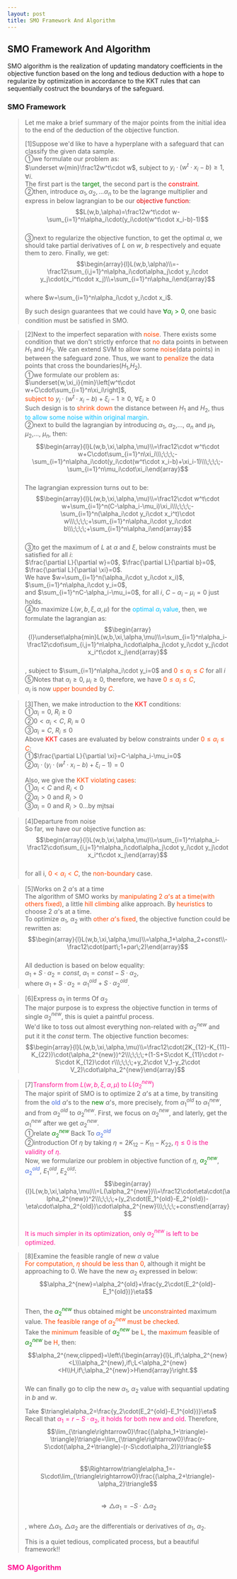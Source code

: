 ```yaml
---
layout: post
title: SMO Framework And Algorithm
---
```


## SMO Framework And Algorithm
<p class="message"> 
SMO algorithm is the realization of updating mandatory coefficients in the objective function based on the long and tedious deduction with a hope to regularize 
by optimization in accordance to the KKT rules that can sequentially costruct the boundarys of the safeguard. 
</p>

### SMO Framework
>Let me make a brief summary of the major points from the initial idea to the end of the deduction of the objective function.  
>
>[1]Suppose we'd like to have a hyperplane with a safeguard that can classify the given data sample.  
>&#10112;we formulate our problem as:  
>$\underset w{min}\frac12w^t\cdot w$, subject to $y_i\cdot(w^t\cdot x_i-b)\geq1,\forall i$.  
>The first part is the <font color="green">target</font>, the second part is the <font color="red">constraint</font>.  
>&#10113;then, introduce $\alpha_1,\alpha_2,\dots\alpha_n$ to be the lagrange multiplier and express in below lagrangian to be our <font color="deepink">objective function</font>:  
$$L(w,b,\alpha)=\frac12w^t\cdot w-\sum_{i=1}^n\alpha_i\cdot(y_i\cdot(w^t\cdot x_i-b)-1)$$  
>&#10114;next to regularize the objective function, to get the optimal $\alpha$, we should take partial derivatives of $L$ on $w$, $b$ respectively and equate them to zero.  Finally, we get:  
$$\begin{array}{l}L(w,b,\alpha)\\=-\frac12\sum_{i,j=1}^n\alpha_i\cdot\alpha_j\cdot y_i\cdot y_j\cdot(x_i^t\cdot x_j)\\+\sum_{i=1}^n\alpha_i\end{array}$$  
>where $w=\sum_{i=1}^n\alpha_i\cdot y_i\cdot x_i$.  
>
>By such design guarantees that we could have <font color="green">$\forall\alpha_i>0$</font>, one basic condition must be satisfied in SMO.  

>[2]Next to the imperfect separation with <font color="OrangeRed">noise</font>.  There exists some condition that we don't strictly enforce that <font color="OrangeRed">no</font> data points in between $H_1$ and $H_2$.  We can extend SVM to allow some <font color="OrangeRed">noise</font>(data points) in between the safeguard zone.  Thus, we want to <font color="OrangeRed">penalize</font> the data points that cross the boundaries($H_1$,$H_2$).  
>&#10112;we formulate our problem as:  
>$\underset{w,\xi_i}{min}\left[w^t\cdot w+C\cdot\sum_{i=1}^n\xi_i\right]$,  
><font color="OrangeRed">subject to</font> $y_i\cdot(w^t\cdot x_i-b)+\xi_i-1\geq0$, $\forall\xi_i\geq0$  
>Such design is to <font color="OrangeRed">shrink down</font> the distance between $H_1$ and $H_2$, thus <font color="DeepSkyBlue">to allow some noise within original margin</font>.  
>&#10113;next to build the lagrangian by introducing $\alpha_1$, $\alpha_2$,..., $\alpha_n$ and $\mu_1$, $\mu_2$,..., $\mu_n$, then:  
$$\begin{array}{l}L(w,b,\xi,\alpha,\mu)\\=\frac12\cdot w^t\cdot w+C\cdot\sum_{i=1}^n\xi_i\\\;\;\;\;-\sum_{i=1}^n\alpha_i\cdot(y_i\cdot(w^t\cdot x_i-b)+\xi_i-1)\\\;\;\;\;-\sum_{i=1}^n\mu_i\cdot\xi_i\end{array}$$  
>The lagrangian expression turns out to be:  
$$\begin{array}{l}L(w,b,\xi,\alpha,\mu)\\=\frac12\cdot w^t\cdot w+\sum_{i=1}^n(C-\alpha_i-\mu_i)\xi_i\\\;\;\;\;-\sum_{i=1}^n(\alpha_i\cdot y_i\cdot x_i^t)\cdot w\\\;\;\;\;+\sum_{i=1}^n\alpha_i\cdot y_i\cdot b\\\;\;\;\;+\sum_{i=1}^n\alpha_i\end{array}$$  
>&#10114;to get the maximum of $L$ at $\alpha$ and $\xi$, below constraints must be satisfied for all $i$:  
>$\frac{\partial L}{\partial w}=0$, $\frac{\partial L}{\partial b}=0$, $\frac{\partial L}{\partial \xi}=0$.  
>We have $w=\sum_{i=1}^n(\alpha_i\cdot y_i\cdot x_i)$, $\sum_{i=1}^n\alpha_i\cdot y_i=0$,  
>and $\sum_{i=1}^nC-\alpha_i-\mu_i=0$, for all $i$, $C-\alpha_i-\mu_i=0$ just holds.  
>&#10115;to maximize $L(w,b,\xi,\alpha,\mu)$ for the <font color="DeepSkyBlue">optimal $\alpha_i$ value</font>, then, we formulate the lagrangian as:  
$$\begin{array}{l}\underset\alpha{min}L(w,b,\xi,\alpha,\mu)\\=\sum_{i=1}^n\alpha_i-\frac12\cdot\sum_{i,j=1}^n\alpha_i\cdot\alpha_j\cdot y_i\cdot y_j\cdot x_i^t\cdot x_j\end{array}$$  
>, subject to $\sum_{i=1}^n\alpha_i\cdot y_i=0$ and <font color="OrangeRed">$0\leq\alpha_i\leq C$</font> for all $i$  
>&#10116;Notes that $\alpha_i\geq0$, $\mu_i\geq0$, therefore, we have <font color="OrangeRed">$0\leq\alpha_i\leq C$</font>,  
>$\alpha_i$ is now <font color="OrangeRed">upper bounded</font> by <font color="OrangeRed">$C$</font>.  

>[3]Then, we make introduction to the <font color="Red">KKT</font> conditions:  
>&#10112;$\alpha_i=0$, $R_i\geq0$  
>&#10113;$0<\alpha_i<C$, $R_i\approx0$  
>&#10114;$\alpha_i=C$, $R_i\leq0$  
>Above <font color="Red">KKT</font> cases are evaluated by below constraints under <font color="OrangeRed">$0\leq\alpha_i\leq C$</font>:  
>&#10112;$\frac{\partial L}{\partial \xi}=C-\alpha_i-\mu_i=0$  
>&#10113;$\alpha_i\cdot(y_i\cdot(w^t\cdot x_i-b)+\xi_i-1)=0$  
>
>Also, we give the <font color="OrangeRed">KKT violating cases</font>:  
>&#10112;$\alpha_i<C$ and $R_i<0$  
>&#10113;$\alpha_i>0$ and $R_i>0$  
>&#10114;$\alpha_i=0$ and $R_i>0$...by mjtsai  

>[4]Departure from noise  
>So far, we have our objective function as:  
$$\begin{array}{l}L(w,b,\xi,\alpha,\mu)\\=\sum_{i=1}^n\alpha_i-\frac12\cdot\sum_{i,j=1}^n\alpha_i\cdot\alpha_j\cdot y_i\cdot y_j\cdot x_i^t\cdot x_j\end{array}$$  
>for all i, <font color="OrangeRed">$0<\alpha_i<C$</font>, the <font color="OrangeRed">non-boundary</font> case.    

>[5]Works on 2 $\alpha$'s at a time  
>The algorithm of SMO works by <font color="OrangeRed">manipulating 2 $\alpha$'s at a time(with others fixed)</font>, a little <font color="OrangeRed">hill climbing</font> alike approach.  By <font color="OrangeRed">heuristics</font> to choose 2 $\alpha$'s at a time.  
>To optimize $\alpha_1$, $\alpha_2$ with <font color="OrangeRed">other $\alpha$'s fixed</font>, the objective function could be rewritten as:  
$$\begin{array}{l}L(w,b,\xi,\alpha,\mu)\\=\alpha_1+\alpha_2+const\\-\frac12\cdot(part\;1+par\;2)\end{array}$$  
>All deduction is based on below equality:  
>$\alpha_1+S\cdot \alpha_2=const$, 
>$\alpha_1=const-S\cdot \alpha_2$,  
>where $\alpha_1+S\cdot \alpha_2=\alpha_1^{old}+S\cdot \alpha_2^{old}$.  

>[6]Express $\alpha_1$ in terms Of $\alpha_2$  
>The major purpose is to express the objective function in terms of single $\alpha_2^{new}$, this is quiet a paintful process.  
>We'd like to toss out almost everything non-related with $\alpha_2^{new}$ and put it it the $const$ term.  The objective function becomes:  
$$\begin{array}{l}L(w,b,\xi,\alpha,\mu)\\=\frac12\cdot(2K_{12}-K_{11}-K_{22})\cdot(\alpha_2^{new})^2\\\;\;\;\;+(1-S+S\cdot K_{11}\cdot r-S\cdot K_{12}\cdot r\\\;\;\;\;+y_2\cdot V_1-y_2\cdot V_2)\cdot\alpha_2^{new}\end{array}$$  

>[7]<font color="DeepPink">Transform from $L(w,b,\xi,\alpha,\mu)$ to $L(\alpha_2^{new})$</font>  
>The major spirit of SMO is to optimize 2 $\alpha$'s at a time, by transiting from the <font color="RoyalBlue">old</font> $\alpha$'s to the <font color="Green">new</font> $\alpha$'s, more precisely, from $\alpha_1^{old}$ to $\alpha_1^{new}$, and from $\alpha_2^{old}$ to $\alpha_2^{new}$.  First, we focus on $\alpha_2^{new}$, and laterly, get the $\alpha_1^{new}$ after we get $\alpha_2^{new}$.  
>&#10112;relate <font color="Green">$\alpha_2^{new}$</font> Back To <font color="RoyalBlue">$\alpha_2^{old}$</font>  
>&#10113;introduction Of $\eta$ by taking $\eta=2K_{12}-K_{11}-K_{22}$, <font color="DeepPink">$\eta\leq0$ is the validity of $\eta$.</font>    
>Now, we formularize our problem in objective function of $\eta$, <font color="Green">$\alpha_2^{new}$</font>, <font color="RoyalBlue">$\alpha_2^{old}$</font>, $E_1^{old}$, $E_2^{old}$:  
$$\begin{array}{l}L(w,b,\xi,\alpha,\mu)\\=L(\alpha_2^{new})\\=\frac12\cdot\eta\cdot(\alpha_2^{new})^2\\\;\;\;\;+(y_2\cdot(E_1^{old}-E_2^{old})-\eta\cdot\alpha_2^{old})\cdot\alpha_2^{new}\\\;\;\;\;+const\end{array}$$  
><font color="DeepPink">It is much simpler in its optimization, <font color="DeepPink">only $\alpha_2^{new}$ is left to be optimized.</font>  

>[8]Examine the feasible rangle of new $\alpha$ value  
><font color="OrangeRed">For computation, $\eta$ should be less than $0$</font>, although it might be approaching to $0$.  We have the new $\alpha_2$ expressed in below:  
>$$\alpha_2^{new}=\alpha_2^{old}+\frac{y_2\cdot(E_2^{old}-E_1^{old})}\eta$$  
>Then, the <font color="Green">$\alpha_2^{new}$</font> thus obtained might be <font color="OrangeRed">unconstrainted</font> maximum value.  <font color="OrangeRed">The feasible range of $\alpha_2^{new}$ must be checked</font>.  
>Take the <font color="OrangeRed">minimum</font> feasible of <font color="Green">$\alpha_2^{new}$</font> be <font color="OrangeRed">L</font>, the <font color="OrangeRed">maximum</font> feasible of <font color="Green">$\alpha_2^{new}$</font> be <font color="OrangeRed">H</font>, then:  
$$\alpha_2^{new,clipped}=\left\{\begin{array}{l}L,if\;\alpha_2^{new}<L\\\alpha_2^{new},if\;L<\alpha_2^{new}<H\\H,if\;\alpha_2^{new}>H\end{array}\right.$$  
>We can finally go to clip the new $\alpha_1$, $\alpha_2$ value with sequantial updating in $b$ and $w$.  
>
>Take $\triangle\alpha_2=\frac{y_2\cdot(E_2^{old}-E_1^{old})}\eta$  
>Recall that <font color="DeepPink">$\alpha_1=r-S\cdot \alpha_2$, it holds for both new and old</font>.  Therefore,  
$$\lim_{\triangle\rightarrow0}\frac{(\alpha_1+\triangle)-\triangle}\triangle=\lim_{\triangle\rightarrow0}\frac{r-S\cdot(\alpha_2+\triangle)-(r-S\cdot\alpha_2)}\triangle$$  
$$\Rightarrow\triangle\alpha_1=-S\cdot\lim_{\triangle\rightarrow0}\frac{(\alpha_2+\triangle)-\alpha_2}\triangle$$  
$$\Rightarrow\triangle\alpha_1=-S\cdot\triangle\alpha_2$$  
>, where $\triangle\alpha_1$, $\triangle\alpha_2$ are the differentials or derivatives of $\alpha_1$, $\alpha_2$.  
>
>This is a quiet tedious, complicated process, but a beautiful framework!!    

### SMO Algorithm
>

<!-- Notes -->
<!-- <font color="OrangeRed">items, verb, to make it the focus</font> -->
<!-- <font color="Red">KKT</font> -->
<!-- <font color="DeepSkyBlue">suggested item, soft item</font> -->
<!-- <font color="RoyalBlue">old alpha</font> -->
<!-- <font color="Green">new alpha</font> -->

<!-- <font color="DeepPink">positive conclusion, finding</font> -->
<!-- <font color="DimGray">negative conclusion, finding</font> -->

<!-- <font color="#00ADAD">policy</font> -->
<!-- <font color="#6100A8">full observable</font> -->
<!-- <font color="#FFAC12">partial observable</font> -->
<!-- <font color="#EB00EB">stochastic</font> -->
<!-- <font color="#8400E6">state transition</font> -->
<!-- <font color="#D600D6">discount factor gamma $\gamma$</font> -->
<!-- <font color="#D600D6">$V(S)$</font> -->
<!-- <font color="#9300FF">immediate reward R(S)</font> -->

<!-- http://web.cs.iastate.edu/~honavar/smo-svm.pdf -->
<!-- http://cs229.stanford.edu/notes/cs229-notes3.pdf -->
<!-- https://www.microsoft.com/en-us/research/wp-content/uploads/2016/02/tr-98-14.pdf -->

<!-- https://www.analyticsvidhya.com/blog/2017/09/understaing-support-vector-machine-example-code/ -->
<!-- https://machinelearningmastery.com/support-vector-machines-for-machine-learning/ -->